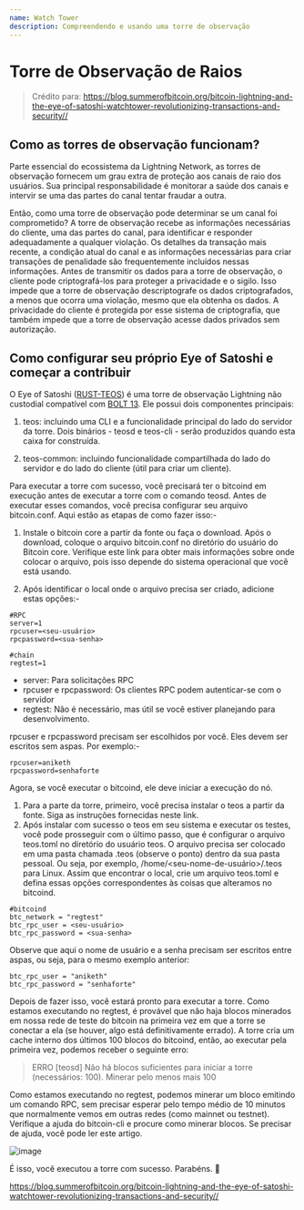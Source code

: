 ```yaml
---
name: Watch Tower
description: Compreendendo e usando uma torre de observação
---
```


# Torre de Observação de Raios

> Crédito para: https://blog.summerofbitcoin.org/bitcoin-lightning-and-the-eye-of-satoshi-watchtower-revolutionizing-transactions-and-security//

## Como as torres de observação funcionam?

Parte essencial do ecossistema da Lightning Network, as torres de observação fornecem um grau extra de proteção aos canais de raio dos usuários. Sua principal responsabilidade é monitorar a saúde dos canais e intervir se uma das partes do canal tentar fraudar a outra.

Então, como uma torre de observação pode determinar se um canal foi comprometido? A torre de observação recebe as informações necessárias do cliente, uma das partes do canal, para identificar e responder adequadamente a qualquer violação. Os detalhes da transação mais recente, a condição atual do canal e as informações necessárias para criar transações de penalidade são frequentemente incluídos nessas informações. Antes de transmitir os dados para a torre de observação, o cliente pode criptografá-los para proteger a privacidade e o sigilo. Isso impede que a torre de observação descriptografe os dados criptografados, a menos que ocorra uma violação, mesmo que ela obtenha os dados. A privacidade do cliente é protegida por esse sistema de criptografia, que também impede que a torre de observação acesse dados privados sem autorização.

## Como configurar seu próprio Eye of Satoshi e começar a contribuir

O Eye of Satoshi ([RUST-TEOS](https://github.com/talaia-labs/rust-teos?ref=blog.summerofbitcoin.org)) é uma torre de observação Lightning não custodial compatível com [BOLT 13](https://github.com/sr-gi/bolt13/blob/master/13-watchtowers.md?ref=blog.summerofbitcoin.org). Ele possui dois componentes principais:

1. teos: incluindo uma CLI e a funcionalidade principal do lado do servidor da torre. Dois binários - teosd e teos-cli - serão produzidos quando esta caixa for construída.

2. teos-common: incluindo funcionalidade compartilhada do lado do servidor e do lado do cliente (útil para criar um cliente).

Para executar a torre com sucesso, você precisará ter o bitcoind em execução antes de executar a torre com o comando teosd. Antes de executar esses comandos, você precisa configurar seu arquivo bitcoin.conf. Aqui estão as etapas de como fazer isso:-

1. Instale o bitcoin core a partir da fonte ou faça o download. Após o download, coloque o arquivo bitcoin.conf no diretório do usuário do Bitcoin core. Verifique este link para obter mais informações sobre onde colocar o arquivo, pois isso depende do sistema operacional que você está usando.

2. Após identificar o local onde o arquivo precisa ser criado, adicione estas opções:-

```
#RPC
server=1
rpcuser=<seu-usuário>
rpcpassword=<sua-senha>

#chain
regtest=1
```

- server: Para solicitações RPC
- rpcuser e rpcpassword: Os clientes RPC podem autenticar-se com o servidor
- regtest: Não é necessário, mas útil se você estiver planejando para desenvolvimento.

rpcuser e rpcpassword precisam ser escolhidos por você. Eles devem ser escritos sem aspas. Por exemplo:-

```
rpcuser=aniketh
rpcpassword=senhaforte
```

Agora, se você executar o bitcoind, ele deve iniciar a execução do nó.

1. Para a parte da torre, primeiro, você precisa instalar o teos a partir da fonte. Siga as instruções fornecidas neste link.
2. Após instalar com sucesso o teos em seu sistema e executar os testes, você pode prosseguir com o último passo, que é configurar o arquivo teos.toml no diretório do usuário teos. O arquivo precisa ser colocado em uma pasta chamada .teos (observe o ponto) dentro da sua pasta pessoal. Ou seja, por exemplo, /home/<seu-nome-de-usuário>/.teos para Linux. Assim que encontrar o local, crie um arquivo teos.toml e defina essas opções correspondentes às coisas que alteramos no bitcoind.

```
#bitcoind
btc_network = "regtest"
btc_rpc_user = <seu-usuário>
btc_rpc_password = <sua-senha>
```

Observe que aqui o nome de usuário e a senha precisam ser escritos entre aspas, ou seja, para o mesmo exemplo anterior:

```
btc_rpc_user = "aniketh"
btc_rpc_password = "senhaforte"
```

Depois de fazer isso, você estará pronto para executar a torre. Como estamos executando no regtest, é provável que não haja blocos minerados em nossa rede de teste do bitcoin na primeira vez em que a torre se conectar a ela (se houver, algo está definitivamente errado). A torre cria um cache interno dos últimos 100 blocos do bitcoind, então, ao executar pela primeira vez, podemos receber o seguinte erro:

> ERRO [teosd] Não há blocos suficientes para iniciar a torre (necessários: 100). Minerar pelo menos mais 100

Como estamos executando no regtest, podemos minerar um bloco emitindo um comando RPC, sem precisar esperar pelo tempo médio de 10 minutos que normalmente vemos em outras redes (como mainnet ou testnet). Verifique a ajuda do bitcoin-cli e procure como minerar blocos. Se precisar de ajuda, você pode ler este artigo.

![image](assets\2.png)

É isso, você executou a torre com sucesso. Parabéns. 🎉

https://blog.summerofbitcoin.org/bitcoin-lightning-and-the-eye-of-satoshi-watchtower-revolutionizing-transactions-and-security//
